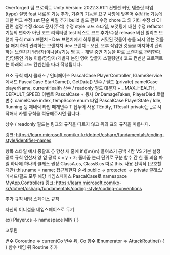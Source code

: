 Overforged 팀 프로젝트
Unity Version: 2022.3.61f1
컨벤션
커밋 탬플릿
타입 (type)	설명
feat	새로운 기능 추가, 기존의 기능을 요구 사항에 맞추어 수정
fix	기능에 대한 버그 수정
set	단순 파일 추가
build	빌드 관련 수정
chore	그 외 기타 수정
ci	CI 관련 설정 수정
docs	문서(주석) 수정
style	코드 스타일, 포맷팅에 대한 수정
refactor	기능의 변화가 아닌 코드 리팩터링
test	테스트 코드 추가/수정
release	버전 릴리즈
브랜치 규칙
main 브랜치 - Dev 브랜치에서 하루량의 커밋된 것들이 충돌 되지 않는 것들을 매지 하여 관리하는 브랜치치
dev 브랜치 - 오전, 오후 작업한 것들을 머지하여 관리하는 브랜치치
담당자(이니셜)/기능 명 등 - 개발 중인 기능을 따로 브랜치로 관리한다. (담당중인 기능 이름/담당자(개발자 본인 영어 앞글자 스팰링만))
코드 컨벤션
프로젝트는 아래의 코드 컨벤션을 따라 작성됩니다.

요소	규칙	예시
클래스 / 인터페이스	PascalCase	PlayerController, IGameService
메서드	PascalCase	StartGame(), GetData()
변수 / 필드 (private)	camelCase	playerName, currentHealth
상수 / readonly 필드	대문자 + _	MAX_HEALTH, DEFAULT_SPEED
이벤트	PascalCase + 동사	OnDamageTaken, PlayerDied
로컬 변수	camelCase	index, tempScore
enum 타입	PascalCase	PlayerState / Idle, Running 등
제네릭 타입 매개변수	T 접두어 사용	TEntity, TResult
private는 _로 시작해서 카멜 규칙을 적용해주시면 됩니다.

상수 / readonly 필드는 링크의 규칙을 따르지 않고 위의 표의 규칙을 따릅니다.

링크: https://learn.microsoft.com/ko-kr/dotnet/csharp/fundamentals/coding-style/identifier-names




항목	스타일	예시
중괄호 {}	항상 새 줄에	if ()\n{\n}
들여쓰기	공백 4칸	VS 기본 설정
공백 규칙	연산자 양 옆 공백	x = y + z;
줄바꿈	논리 단위로 구분	함수 간 한 줄 띄움
파일 하나에 하나의 클래스	권장	ClassA.cs, ClassB.cs 따로
this. 사용	선택적 (모호할 때만)	this.name = name;
접근제한자 순서	public → protected → private	클래스/메서드/필드 모두 해당
네임스페이스	PascalCase로	namespace MyApp.Controllers
링크: https://learn.microsoft.com/ko-kr/dotnet/csharp/fundamentals/coding-style/coding-conventions


추가 규칙
네임 스페이스 규칙

자신의 이니셜을 네임스페이스로 두기

ex) Player.cs -> namespace MIN { }


코루틴

변수 Coroutine => currentCo 변수 뒤, Co
함수 IEnumerator => AttackRoutine() { } 함수 네임 뒤 Routine 추가
